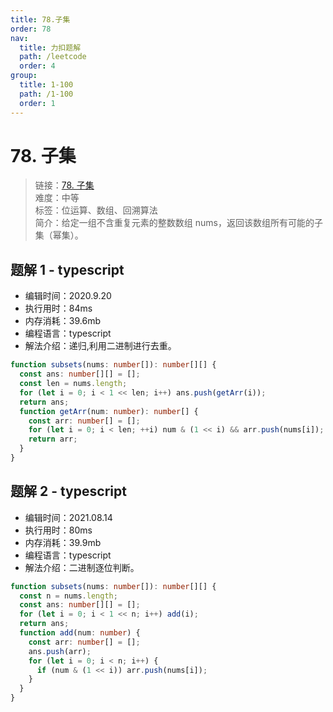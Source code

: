 ```yaml
---
title: 78.子集
order: 78
nav:
  title: 力扣题解
  path: /leetcode
  order: 4
group:
  title: 1-100
  path: /1-100
  order: 1
---
```


# 78. 子集

> 链接：[78. 子集](https://leetcode-cn.com/problems/subsets/)  
> 难度：中等  
> 标签：位运算、数组、回溯算法  
> 简介：给定一组不含重复元素的整数数组 nums，返回该数组所有可能的子集（幂集）。

## 题解 1 - typescript

- 编辑时间：2020.9.20
- 执行用时：84ms
- 内存消耗：39.6mb
- 编程语言：typescript
- 解法介绍：递归,利用二进制进行去重。

```typescript
function subsets(nums: number[]): number[][] {
  const ans: number[][] = [];
  const len = nums.length;
  for (let i = 0; i < 1 << len; i++) ans.push(getArr(i));
  return ans;
  function getArr(num: number): number[] {
    const arr: number[] = [];
    for (let i = 0; i < len; ++i) num & (1 << i) && arr.push(nums[i]);
    return arr;
  }
}
```

## 题解 2 - typescript

- 编辑时间：2021.08.14
- 执行用时：80ms
- 内存消耗：39.9mb
- 编程语言：typescript
- 解法介绍：二进制逐位判断。

```typescript
function subsets(nums: number[]): number[][] {
  const n = nums.length;
  const ans: number[][] = [];
  for (let i = 0; i < 1 << n; i++) add(i);
  return ans;
  function add(num: number) {
    const arr: number[] = [];
    ans.push(arr);
    for (let i = 0; i < n; i++) {
      if (num & (1 << i)) arr.push(nums[i]);
    }
  }
}
```
